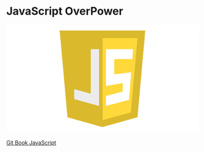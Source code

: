 # JavaScript OverPower
![javascript.jpg](assets/imgs/javascript.png)

[Git Book JavaScript](https://github.com/GitbookIO/javascript)